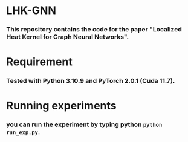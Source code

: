 # LHK-GNN
### This repository contains the code for the paper "Localized Heat Kernel for Graph Neural Networks".

# Requirement
### Tested with Python 3.10.9 and PyTorch 2.0.1 (Cuda 11.7).
# Running experiments
### you can run the experiment by typing python `python run_exp.py`.
